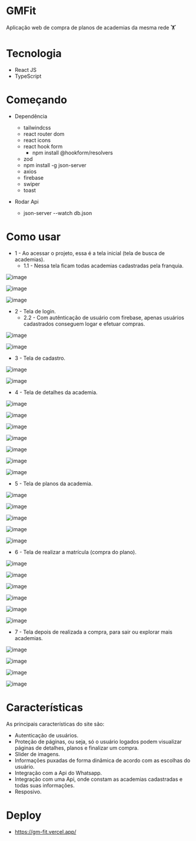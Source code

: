 # GMFit

Aplicação web de compra de planos de academias da mesma rede 🏋️

# Tecnologia

- React JS
- TypeScript

# Começando
- Dependência
  - tailwindcss
  - react router dom
  - react icons
  - react hook form
    - npm install @hookform/resolvers
  - zod
  - npm install -g json-server
  - axios
  - firebase
  - swiper
  - toast

- Rodar Api
  - json-server --watch db.json
 
# Como usar

- 1 - Ao acessar o projeto, essa é a tela inicial (tela de busca de academias).
  - 1.1 - Nessa tela ficam todas academias cadastradas pela franquia.

![image](https://github.com/user-attachments/assets/86b7890d-86e2-4762-870e-e6a8a27fa33a)

![image](https://github.com/user-attachments/assets/720fc110-3d6d-43a8-b8bb-ddc8181f3f8c)

![image](https://github.com/user-attachments/assets/be77a8e1-3b35-4ddb-975d-05b0e40ad69f)


- 2 - Tela de login.
  - 2.2 - Com autênticação de usuário com firebase, apenas usuários cadastrados conseguem logar e efetuar compras.

![image](https://github.com/user-attachments/assets/e71c6310-a260-4765-821d-0222fb7ddf31)

![image](https://github.com/user-attachments/assets/4a8aa17f-b091-4048-9f8d-8e2189d1fbe4)


- 3 - Tela de cadastro.

![image](https://github.com/user-attachments/assets/3a2614f9-eb64-4d54-92e2-bda4f1bbd750)

![image](https://github.com/user-attachments/assets/c5536c29-d377-4801-adc3-1eda2daeac05)


- 4 - Tela de detalhes da academia.

![image](https://github.com/user-attachments/assets/9dc4db99-a44c-48c5-9591-3d2a6d973fce)

![image](https://github.com/user-attachments/assets/ac37762a-e734-46b1-9048-f0763770d6a2)

![image](https://github.com/user-attachments/assets/e285a7bd-4886-4f7f-b014-3c0b2afd2e9a)

![image](https://github.com/user-attachments/assets/b33a9cc7-6a4a-4bdb-853c-4a5768a4a6b3)

![image](https://github.com/user-attachments/assets/4ea2c80d-1400-4ecf-8c93-fce98fc048fd)

![image](https://github.com/user-attachments/assets/7d4ed1b4-8244-4e6e-8890-c31069fd64ae)

![image](https://github.com/user-attachments/assets/9195e4b5-333c-4137-ad32-60a1ee9e049a)

- 5 - Tela de planos da academia.

![image](https://github.com/user-attachments/assets/84930525-2195-4f19-885f-0e338a88faa0)

![image](https://github.com/user-attachments/assets/bc36d576-481d-4d5e-a82a-2cd15109acd4)

![image](https://github.com/user-attachments/assets/cdf06b94-f045-4fbc-ad6d-2b268727322b)

![image](https://github.com/user-attachments/assets/0984e68f-48e8-436e-9dde-967dcf480050)

![image](https://github.com/user-attachments/assets/45261034-c39e-47d5-9452-1b2561671026)

- 6 - Tela de realizar a matrícula (compra do plano).

![image](https://github.com/user-attachments/assets/2db03fe4-7fcc-41c0-999f-b8a5805833ff)

![image](https://github.com/user-attachments/assets/7e551d60-ec8b-4f33-9209-a3729bb2b042)

![image](https://github.com/user-attachments/assets/86f6144b-acd6-4962-bcf1-3afaf81d93f2)

![image](https://github.com/user-attachments/assets/51ea1930-d3cb-4f6f-a93d-b9eb94286d2c)

![image](https://github.com/user-attachments/assets/ea69c6b6-6eca-47a7-838b-a657f21e0fdc)

![image](https://github.com/user-attachments/assets/331e2561-9b2f-4c69-a86e-af36a5be8f89)

- 7 - Tela depois de realizada a compra, para sair ou explorar mais academias.

![image](https://github.com/user-attachments/assets/efa3fa94-54e7-41d1-a16e-ecbd19472dd6)

![image](https://github.com/user-attachments/assets/0390a9e5-c8ac-4e44-8ba5-7b2f58568858)

![image](https://github.com/user-attachments/assets/72ae673a-e11a-4767-8c14-b60de64a97f9)

![image](https://github.com/user-attachments/assets/05073418-7c32-4060-8aa1-34ed87260696)

# Características

As principais características do site são:
- Autenticação de usuários.
- Proteção de páginas, ou seja, só o usuário logados podem visualizar páginas de detalhes, planos e finalizar um compra.
- Slider de imagens.
- Informações puxadas de forma dinâmica de acordo com as escolhas do usuário.
- Integração com a Api do Whatsapp.
- Integração com uma Api, onde constam as academias cadastradas e todas suas informações.
- Resposivo.


# Deploy
- https://gm-fit.vercel.app/
